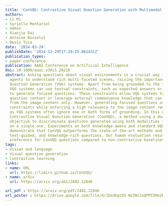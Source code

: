 ```yaml
---
title: 'ConVQG: Contrastive Visual Question Generation with Multimodal Guidance'
authors:
- Li Mi
- Syrielle Montariol
- admin
- Xianjie Dai
- Antoine Bosselut
- Devis Tuia
date: '2024-03-24'
publishDate: '2024-12-29T17:29:25.061431Z'
publication_types:
- paper-conference
publication: AAAI Conference on Artificial Intelligence
doi: 10.1609/aaai.v38i5.28216
abstract: Asking questions about visual environments is a crucial way for intelligent
  agents to understand rich multi-faceted scenes, raising the importance of Visual
  Question Generation (VQG) systems. Apart from being grounded to the image, existing
  VQG systems can use textual constraints, such as expected answers or knowledge triplets,
  to generate focused questions. These constraints allow VQG systems to specify the
  question content or leverage external commonsense knowledge that can not be obtained
  from the image content only. However, generating focused questions using textual
  constraints while enforcing a high relevance to the image content remains a challenge,
  as VQG systems often ignore one or both forms of grounding. In this work, we propose
  Contrastive Visual Question Generation (ConVQG), a method using a dual contrastive
  objective to discriminate questions generated using both modalities from those based
  on a single one. Experiments on both knowledge-aware and standard VQG benchmarks
  demonstrate that ConVQG outperforms the state-of-the-art methods and generates image-grounded,
  text-guided, and knowledge-rich questions. Our human evaluation results also show
  preference for ConVQG questions compared to non-contrastive baselines.
tags:
- Vision and language
- Visual question generation
- Contrastive learning
links:
- name: URL
  url: https://limirs.github.io/ConVQG/
- name: arXiv
  url: https://arxiv.org/abs/2402.12846

url_pdf : https://arxiv.org/pdf/2402.12846
url_poster : https://drive.google.com/file/d/1bm3bqtOI-NzINl3sQPPChMo2KiPD5D3K/view?usp=drive_link
---
```

